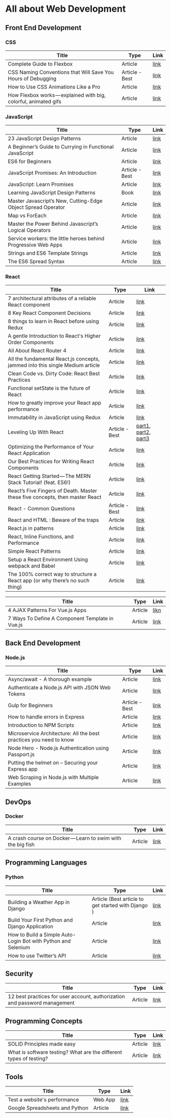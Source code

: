 # All about Web Development

## Front End Development

### CSS

| Title | Type | Link |
| --- | --- | --- |
| Complete Guide to Flexbox | Article | [link](https://css-tricks.com/snippets/css/a-guide-to-flexbox) |
| CSS Naming Conventions that Will Save You Hours of Debugging | Article - Best | [link](https://medium.freecodecamp.org/css-naming-conventions-that-will-save-you-hours-of-debugging-35cea737d849) |
| How to Use CSS Animations Like a Pro | Article | [link](https://stories.jotform.com/how-to-use-css-animations-like-a-pro-dfacc1e97338) |
| How Flexbox works — explained with big, colorful, animated gifs | Article | [link](https://medium.freecodecamp.org/an-animated-guide-to-flexbox-d280cf6afc35) |

### JavaScript

| Title | Type | Link |
| --- | --- | --- |
| 23 JavaScript Design Patterns | Article | [link](https://boostlog.io/@sonuton/23-javascript-design-patterns-5adb006847018500491f3f7f) |
| A Beginner’s Guide to Currying in Functional JavaScript | Article | [link](https://www.sitepoint.com/currying-in-functional-javascript/) |
| ES6 for Beginners | Article | [link](https://codeburst.io/es6-tutorial-for-beginners-5f3c4e7960be) |
| JavaScript Promises: An Introduction | Article - Best | [link](https://developers.google.com/web/fundamentals/primers/promises) |
| JavaScript: Learn Promises | Article | [link](https://codeburst.io/javascript-learn-promises-f1eaa00c5461) |
| Learning JavaScript Design Patterns | Book | [link](https://addyosmani.com/resources/essentialjsdesignpatterns/book/) |
| Master Javascript’s New, Cutting-Edge Object Spread Operator | Article | [link](https://codeburst.io/master-javascripts-object-spread-operator-3803430e99aa) |
| Map vs ForEach | Article | [link](https://codeburst.io/javascript-map-vs-foreach-f38111822c0f) |
| Master the Power Behind Javascript’s Logical Operators | Article | [link](https://codeburst.io/master-javascripts-object-spread-operator-3803430e99aa) |
| Service workers: the little heroes behind Progressive Web Apps | Article | [link](https://medium.freecodecamp.org/service-workers-the-little-heroes-behind-progressive-web-apps-431cc22d0f16) |
| Strings and ES6 Template Strings| Article | [link](https://codeburst.io/part-4-strings-and-es6-template-strings-2872d7f7ea8e) |
| The ES6 Spread Syntax | Article | [link](https://codeburst.io/javascript-es6-the-spread-syntax-f5c35525f754) |

### React

| Title | Type | Link |
| --- | --- | --- |
| 7 architectural attributes of a reliable React component | Article| [link](https://dmitripavlutin.com/7-architectural-attributes-of-a-reliable-react-component) |
| 8 Key React Component Decisions | Article | [link](https://medium.freecodecamp.org/8-key-react-component-decisions-cc965db11594) |
| 8 things to learn in React before using Redux | Article | [link](https://www.robinwieruch.de/learn-react-before-using-redux/) |
| A gentle Introduction to React's Higher Order Components | Article | [link](https://www.robinwieruch.de/gentle-introduction-higher-order-components) |
| All About React Router 4 | Article | [link](https://css-tricks.com/react-router-4/) |
| All the fundamental React.js concepts, jammed into this single Medium article | Article | [link](https://medium.freecodecamp.org/all-the-fundamental-react-js-concepts-jammed-into-this-single-medium-article-c83f9b53eac2) |
| Clean Code vs. Dirty Code: React Best Practices | Article | [link](http://americanexpress.io/clean-code-dirty-code) |
| Functional setState is the future of React | Article | [link](https://medium.freecodecamp.org/functional-setstate-is-the-future-of-react-374f30401b6b) |
| How to greatly improve your React app performance | Article | [link](https://medium.com/myheritage-engineering/how-to-greatly-improve-your-react-app-performance-e70f7cbbb5f6) |
| Immutability in JavaScript using Redux | Article | [link](https://www.toptal.com/javascript/immutability-in-javascript-using-redux) |
| Leveling Up With React | Article - Best | [part1](https://css-tricks.com/learning-react-router), [part2](https://css-tricks.com/learning-react-container-components), [part3](https://css-tricks.com/learning-react-redux/) |
| Optimizing the Performance of Your React Application | Article | [link](https://auth0.com/blog/optimizing-react) |
|  Our Best Practices for Writing React Components | Article | [link](https://engineering.musefind.com/our-best-practices-for-writing-react-components-dec3eb5c3fc8) |
| React Getting Started — The MERN Stack Tutorial! (feat. ES6!) | Article | [link](https://medium.com/@bryantheastronaut/react-getting-started-the-mern-stack-tutorial-feat-es6-de1a2886be50) |
| React’s Five Fingers of Death. Master these five concepts, then master React | Article | [link](https://medium.freecodecamp.org/the-5-things-you-need-to-know-to-understand-react-a1dbd5d114a3)|
| React - Common Questions | Article - Best | [link](https://academind.com/learn/react/react-q-a/) |
| React and HTML : Beware of the traps | Article| [link](http://blog.theodo.fr/2018/01/react-html-beware-traps) |
| React.js in patterns | Article | [link](http://krasimirtsonev.com/blog/article/react-js-in-design-patterns) |
| React, Inline Functions, and Performance | Article | [link](https://cdb.reacttraining.com/react-inline-functions-and-performance-bdff784f5578) |
| Simple React Patterns | Article | [link](http://lucasmreis.github.io/blog/simple-react-patterns) |
| Setup a React Environment Using webpack and Babel | Article | [link](https://scotch.io/tutorials/setup-a-react-environment-using-webpack-and-babel) |
| The 100% correct way to structure a React app (or why there’s no such thing) | Article | [link](https://hackernoon.com/the-100-correct-way-to-structure-a-react-app-or-why-theres-no-such-thing-3ede534ef1ed) |

| Title | Type | Link |
| --- | --- | --- |
| 4 AJAX Patterns For Vue.js Apps | Article | [likn](https://vuejsdevelopers.com/2017/08/28/vue-js-ajax-recipes/) |
| 7 Ways To Define A Component Template in Vue.js | Article | [link](https://vuejsdevelopers.com/2017/03/24/vue-js-component-templates/) |

## Back End Development

### Node.js

| Title | Type | Link |
| --- | --- | --- |
| Async/await - A thorough example | Article | [link](https://kostasbariotis.com/async-await-a-thorough-example) |
| Authenticate a Node.js API with JSON Web Tokens | Article | [link](https://scotch.io/tutorials/authenticate-a-node-js-api-with-json-web-tokens) |
| Gulp for Beginners | Article - Best | [link](https://css-tricks.com/gulp-for-beginners/) |
| How to handle errors in Express | Article | [link](https://nemethgergely.com/error-handling-express-async-await/index.html) |
| Introduction to NPM Scripts | Article | [link](https://medium.freecodecamp.org/introduction-to-npm-scripts-1dbb2ae01633) |
| Microservice Architecture: All the best practices you need to know | Article | [link](http://codingsans.com/blog/microservice-architecture-best-practices)|
| Node Hero - Node.js Authentication using Passport.js | Article | [link](https://blog.risingstack.com/node-hero-node-js-authentication-passport-js/) |
| Putting the helmet on – Securing your Express app | Article | [link](https://www.twilio.com/blog/2017/11/securing-your-express-app.html) |
| Web Scraping in Node.js with Multiple Examples | Article | [link](https://hackprogramming.com/web-scraping-in-node-js-with-multiple-examples) |

## DevOps

### Docker

| Title | Type | Link |
| --- | --- | --- |
| A crash course on Docker — Learn to swim with the big fish | Article | [link](https://blog.sourcerer.io/a-crash-course-on-docker-learn-to-swim-with-the-big-fish-6ff25e8958b0?source=bookmarks---------8----------------&gi=d12325e6e852) |

## Programming Languages

### Python

| Title | Type | Link |
| --- | --- | --- |
| Building a Weather App in Django | Article (Best article to get started with Django )| [link](https://scotch.io/tutorials/building-a-weather-app-in-django) |
| Build Your First Python and Django Application | Article | [link](https://scotch.io/tutorials/build-your-first-python-and-django-application) |
| How to Build a Simple Auto-Login Bot with Python and Selenium | Article | [link](https://www.hongkiat.com/blog/automate-create-login-bot-python-selenium) |
| How to use Twitter’s API | Article | [link](https://towardsdatascience.com/how-to-use-twitters-api-c3e25c2ad8fe) |


## Security

| Title | Type | Link |
| --- | --- | --- |
| 12 best practices for user account, authorization and password management | Article | [link](https://cloudplatform.googleblog.com/2018/01/12-best-practices-for-user-account.html) |

## Programming Concepts

| Title | Type | Link |
| --- | --- | --- |
| SOLID Principles made easy | Article | [link](https://hackernoon.com/solid-principles-made-easy-67b1246bcdf) |
| What is software testing? What are the different types of testing? | Article | [link](https://www.codeproject.com/Tips/351122/What-is-software-testing-What-are-the-different-ty) |

## Tools

| Title | Type | Link |
| --- | --- | --- |
| Test a website's performance | Web App | [link](https://www.webpagetest.org) |
| Google Spreadsheets and Python | Article | [link](https://www.twilio.com/blog/2017/02/an-easy-way-to-read-and-write-to-a-google-spreadsheet-in-python.html) |
